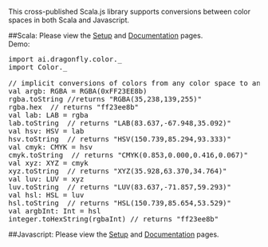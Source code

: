 This cross-published Scala.js library supports conversions between color spaces in both Scala and Javascript.

##Scala:
Please view the
<a href="https://github.com/dragonfly-ai/Color/wiki/Scala-Setup">Setup</a> and
<a href="http://dragonfly.ai/docs/scaladoc/color/ai/dragonfly/color/index.html">Documentation</a>
pages.<br />
Demo:<br />
<pre>
import ai.dragonfly.color._
import Color._

// implicit conversions of colors from any color space to any other color space.
val argb: RGBA = RGBA(0xFF23EE8b)
rgba.toString //returns "RGBA(35,238,139,255)"
rgba.hex  // returns "ff23ee8b"
val lab: LAB = rgba
lab.toString  // returns "LAB(83.637,-67.948,35.092)"
val hsv: HSV = lab
hsv.toString  // returns "HSV(150.739,85.294,93.333)"
val cmyk: CMYK = hsv
cmyk.toString  // returns "CMYK(0.853,0.000,0.416,0.067)"
val xyz: XYZ = cmyk
xyz.toString  // returns "XYZ(35.928,63.370,34.764)"
val luv: LUV = xyz
luv.toString  // returns "LUV(83.637,-71.857,59.293)"
val hsl: HSL = luv
hsl.toString  // returns "HSL(150.739,85.654,53.529)"
val argbInt: Int = hsl
integer.toHexString(rgbaInt) // returns "ff23ee8b"
</pre>

##Javascript:
Please view the
<a href="https://github.com/dragonfly-ai/Color/wiki/Javascript-Setup">Setup</a> and 
<a href="https://github.com/dragonfly-ai/Color/wiki/dragonfly.ai-Color-Javascript-Documentation">Documentation</a>
pages.<br />

